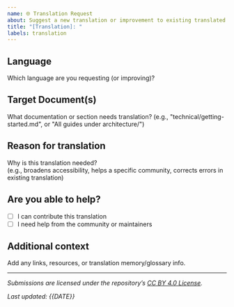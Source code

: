```yaml
---
name: 🌐 Translation Request
about: Suggest a new translation or improvement to existing translated documentation
title: "[Translation]: "
labels: translation
---
```


## Language

Which language are you requesting (or improving)?

## Target Document(s)

What documentation or section needs translation?
(e.g., "technical/getting-started.md", or "All guides under architecture/")

## Reason for translation

Why is this translation needed?  
(e.g., broadens accessibility, helps a specific community, corrects errors in existing translation)

## Are you able to help?

- [ ] I can contribute this translation
- [ ] I need help from the community or maintainers

## Additional context

Add any links, resources, or translation memory/glossary info.

---

_Submissions are licensed under the repository’s [CC BY 4.0 License](https://creativecommons.org/licenses/by/4.0/)._

*Last updated: {{DATE}}*

